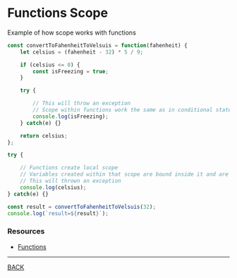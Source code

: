 # Functions Scope

Example of how scope works with functions

```javascript
const convertToFahenheitToVelsuis = function(fahenheit) {
    let celsius = (fahenheit - 32) * 5 / 9;

    if (celsius <= 0) {
        const isFreezing = true;
    }

    try {

        // This will throw an exception
        // Scope within functions work the same as in conditional statements
        console.log(isFreezing);
    } catch(e) {}

    return celsius;
};

try {

    // Functions create local scope
    // Variables created within that scope are bound inside it and are not globally accessable
    // This will thrown an exception
    console.log(celsius); 
} catch(e) {}

const result = convertToFahenheitToVelsuis(32);
console.log(`result=${result}`);
```
### Resources
-   [Functions](https://developer.mozilla.org/en-US/docs/Web/JavaScript/Reference/Global_Objects/Function)
---
[BACK](../README.md)